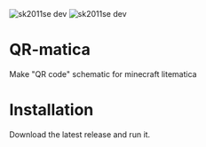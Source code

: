 <img src="https://img.shields.io/github/stars/sk2011s/QR-matica.svg" alt="sk2011se dev">
<img src="https://img.shields.io/github/forks/sk2011s/QR-matica.svg" alt="sk2011se dev">

# QR-matica
Make "QR code" schematic for minecraft litematica

# Installation
Download the latest release and run it.
